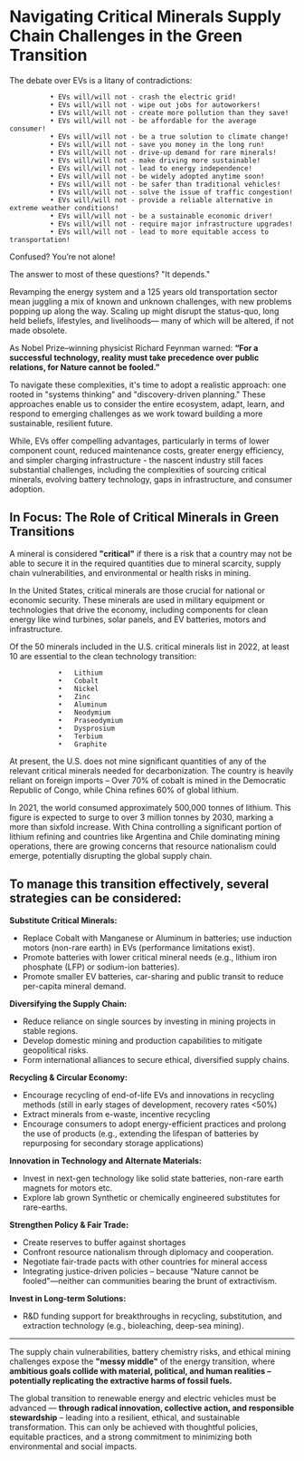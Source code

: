 # Navigating Critical Minerals Supply Chain Challenges in the Green Transition

  The debate over EVs is a litany of contradictions:
  
              •	EVs will/will not - crash the electric grid!
              •	EVs will/will not - wipe out jobs for autoworkers!
              •	EVs will/will not - create more pollution than they save!
              •	EVs will/will not - be affordable for the average consumer!
              •	EVs will/will not - be a true solution to climate change!
              •	EVs will/will not - save you money in the long run!
              •	EVs will/will not - drive-up demand for rare minerals!
              •	EVs will/will not - make driving more sustainable!
              •	EVs will/will not - lead to energy independence!
              •	EVs will/will not - be widely adopted anytime soon!
              •	EVs will/will not - be safer than traditional vehicles!
              •	EVs will/will not - solve the issue of traffic congestion!
              •	EVs will/will not - provide a reliable alternative in extreme weather conditions!
              •	EVs will/will not - be a sustainable economic driver!
              •	EVs will/will not - require major infrastructure upgrades!
              •	EVs will/will not - lead to more equitable access to transportation!
              
Confused? You’re not alone!

The answer to most of these questions? "It depends."

Revamping the energy system and a 125 years old transportation sector mean juggling a mix of known and unknown challenges, with new problems popping up along the way. Scaling up might disrupt the status-quo, long held beliefs, lifestyles, and livelihoods— many of which will be altered, if not made obsolete.

As Nobel Prize–winning physicist Richard Feynman warned: __“For a successful technology, reality must take precedence over public relations, for Nature cannot be fooled.”__

To navigate these complexities, it's time to adopt a realistic approach: one rooted in "systems thinking" and "discovery-driven planning." These approaches enable us to consider the entire ecosystem, adapt, learn, and respond to emerging challenges as we work toward building a more sustainable, resilient future.

While, EVs offer compelling advantages, particularly in terms of lower component count, reduced maintenance costs, greater energy efficiency, and simpler charging infrastructure - the nascent industry still faces substantial challenges, including the complexities of sourcing critical minerals, evolving battery technology, gaps in infrastructure, and consumer adoption.

## In Focus: The Role of Critical Minerals in Green Transitions

A mineral is considered __"critical"__ if there is a risk that a country may not be able to secure it in the required quantities due to mineral scarcity, supply chain vulnerabilities, and environmental or health risks in mining.

In the United States, critical minerals are those crucial for national or economic security. These minerals are used in military equipment or technologies that drive the economy, including components for clean energy like wind turbines, solar panels, and EV batteries, motors and infrastructure. 

Of the 50 minerals included in the U.S. critical minerals list in 2022, at least 10 are essential to the clean technology transition:

                •	Lithium 
                •	Cobalt 
                •	Nickel 
                •	Zinc 
                •	Aluminum 
                •	Neodymium 
                •	Praseodymium 
                •	Dysprosium 
                •	Terbium 
                •	Graphite 
                
At present, the U.S. does not mine significant quantities of any of the relevant critical minerals needed for decarbonization. The country is heavily reliant on foreign imports – Over 70% of cobalt is mined in the Democratic Republic of Congo, while China refines 60% of global lithium.

In 2021, the world consumed approximately 500,000 tonnes of lithium. This figure is expected to surge to over 3 million tonnes by 2030, marking a more than sixfold increase. With China controlling a significant portion of lithium refining and countries like Argentina and Chile dominating mining operations, there are growing concerns that resource nationalism could emerge, potentially disrupting the global supply chain.

__To manage this transition effectively, several strategies can be considered:__
--

__Substitute Critical Minerals:__

-   Replace Cobalt with Manganese or Aluminum in batteries; use induction motors (non-rare earth) in EVs (performance limitations exist).
-   Promote batteries with lower critical mineral needs (e.g., lithium iron phosphate (LFP) or sodium-ion batteries).
-   Promote smaller EV batteries, car-sharing and public transit to reduce per-capita mineral demand.

__Diversifying the Supply Chain:__

- Reduce reliance on single sources by investing in mining projects in stable regions. 
- Develop domestic mining and production capabilities to mitigate geopolitical risks. 
- Form international alliances to secure ethical, diversified supply chains.

__Recycling & Circular Economy:__

- Encourage recycling of end-of-life EVs and innovations in recycling methods (still in early stages of development, recovery rates <50%)
- Extract minerals from e-waste, incentive recycling
- Encourage consumers to adopt energy-efficient practices and prolong the use of products (e.g., extending the lifespan of batteries by repurposing for secondary storage applications)

__Innovation in Technology and Alternate Materials:__

- Invest in next-gen technology like solid state batteries, non-rare earth magnets for motors etc.
- Explore lab grown Synthetic or chemically engineered substitutes for rare-earths.

__Strengthen Policy & Fair Trade:__

- Create reserves to buffer against shortages
- Confront resource nationalism through diplomacy and cooperation.
- Negotiate fair-trade pacts with other countries for mineral access
- Integrating justice-driven policies – because “Nature cannot be fooled"—neither can communities bearing the brunt of extractivism.

__Invest in Long-term Solutions:__

- R&D funding support for breakthroughs in recycling, substitution, and extraction technology (e.g., bioleaching, deep-sea mining).
---

The supply chain vulnerabilities, battery chemistry risks, and ethical mining challenges expose the __"messy middle"__ of the energy transition, where __ambitious goals collide with material, political, and human realities – potentially replicating the extractive harms of fossil fuels.__

The global transition to renewable energy and electric vehicles must be advanced — __through radical innovation, collective action, and responsible stewardship__ – leading into a resilient, ethical, and sustainable transformation. This can only be achieved with thoughtful policies, equitable practices, and a strong commitment to minimizing both environmental and social impacts. 




